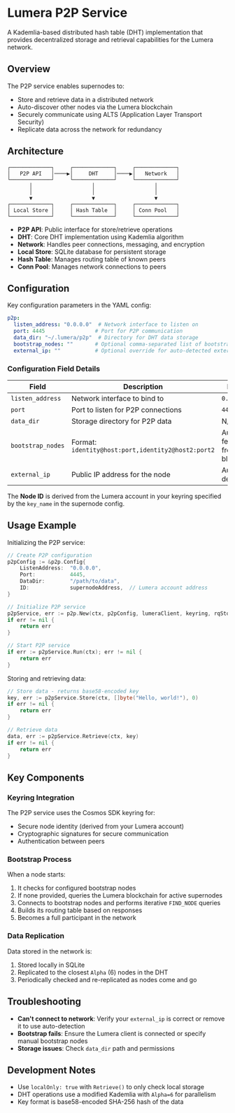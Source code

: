 # Lumera P2P Service

A Kademlia-based distributed hash table (DHT) implementation that provides decentralized storage and retrieval capabilities for the Lumera network.

## Overview

The P2P service enables supernodes to:
- Store and retrieve data in a distributed network
- Auto-discover other nodes via the Lumera blockchain
- Securely communicate using ALTS (Application Layer Transport Security)
- Replicate data across the network for redundancy

## Architecture

```
┌─────────────┐     ┌─────────────┐     ┌─────────────┐
│   P2P API   │────▶│     DHT     │────▶│   Network   │
└─────────────┘     └─────────────┘     └─────────────┘
       │                   │                   │
       │                   │                   │
       ▼                   ▼                   ▼
┌─────────────┐     ┌─────────────┐     ┌─────────────┐
│ Local Store │     │ Hash Table  │     │ Conn Pool   │
└─────────────┘     └─────────────┘     └─────────────┘
```

- **P2P API**: Public interface for store/retrieve operations
- **DHT**: Core DHT implementation using Kademlia algorithm
- **Network**: Handles peer connections, messaging, and encryption
- **Local Store**: SQLite database for persistent storage
- **Hash Table**: Manages routing table of known peers
- **Conn Pool**: Manages network connections to peers

## Configuration

Key configuration parameters in the YAML config:

```yaml
p2p:
  listen_address: "0.0.0.0"  # Network interface to listen on
  port: 4445                # Port for P2P communication
  data_dir: "~/.lumera/p2p"  # Directory for DHT data storage
  bootstrap_nodes: ""       # Optional comma-separated list of bootstrap nodes
  external_ip: ""           # Optional override for auto-detected external IP
```

### Configuration Field Details

| Field | Description | Default | Required |
|-------|-------------|---------|----------|
| `listen_address` | Network interface to bind to | `0.0.0.0` | Yes |
| `port` | Port to listen for P2P connections | `4445` | Yes |
| `data_dir` | Storage directory for P2P data | N/A | Yes |
| `bootstrap_nodes` | Format: `identity@host:port,identity2@host2:port2` | Auto-fetched from blockchain | No |
| `external_ip` | Public IP address for the node | Auto-detected | No |

The **Node ID** is derived from the Lumera account in your keyring specified by the `key_name` in the supernode config.

## Usage Example

Initializing the P2P service:

```go
// Create P2P configuration
p2pConfig := &p2p.Config{
    ListenAddress:  "0.0.0.0",
    Port:           4445,
    DataDir:        "/path/to/data",
    ID:             supernodeAddress,  // Lumera account address
}

// Initialize P2P service
p2pService, err := p2p.New(ctx, p2pConfig, lumeraClient, keyring, rqStore, nil, nil)
if err != nil {
    return err
}

// Start P2P service
if err := p2pService.Run(ctx); err != nil {
    return err
}
```

Storing and retrieving data:

```go
// Store data - returns base58-encoded key
key, err := p2pService.Store(ctx, []byte("Hello, world!"), 0)
if err != nil {
    return err
}

// Retrieve data
data, err := p2pService.Retrieve(ctx, key)
if err != nil {
    return err
}
```

## Key Components

### Keyring Integration

The P2P service uses the Cosmos SDK keyring for:
- Secure node identity (derived from your Lumera account)
- Cryptographic signatures for secure communication
- Authentication between peers

### Bootstrap Process

When a node starts:
1. It checks for configured bootstrap nodes
2. If none provided, queries the Lumera blockchain for active supernodes
3. Connects to bootstrap nodes and performs iterative `FIND_NODE` queries
4. Builds its routing table based on responses
5. Becomes a full participant in the network

### Data Replication

Data stored in the network is:
1. Stored locally in SQLite
2. Replicated to the closest `Alpha` (6) nodes in the DHT
3. Periodically checked and re-replicated as nodes come and go

## Troubleshooting

- **Can't connect to network**: Verify your `external_ip` is correct or remove it to use auto-detection
- **Bootstrap fails**: Ensure the Lumera client is connected or specify manual bootstrap nodes
- **Storage issues**: Check `data_dir` path and permissions

## Development Notes

- Use `localOnly: true` with `Retrieve()` to only check local storage
- DHT operations use a modified Kademlia with `Alpha=6` for parallelism
- Key format is base58-encoded SHA-256 hash of the data